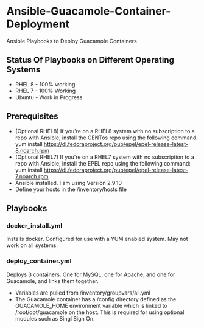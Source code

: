 # Ansible-Guacamole-Container-Deployment
Ansible Playbooks to Deploy Guacamole Containers

## Status Of Playbooks on Different Operating Systems

* RHEL 8 - 100% working
* RHEL 7 - 100% Working
* Ubuntu - Work in Progress 

## Prerequisites

* (Optional RHEL8) If you're on a RHEL8 system with no subscription to a repo with Ansible, install the CENTos repo using the following command: yum install https://dl.fedoraproject.org/pub/epel/epel-release-latest-8.noarch.rpm 
* (Optional RHEL7) If you're on a RHEL7 system with no subscription to a repo with Ansible, install the EPEL repo using the following command: yum install https://dl.fedoraproject.org/pub/epel/epel-release-latest-7.noarch.rpm
* Ansible installed. I am using Version 2.9.10
* Define your hosts in the /inventory/hosts file

## Playbooks

### docker_install.yml 
Installs docker. Configured for use with a YUM enabled system. May not work on all systems. 

### deploy_container.yml 
Deploys 3 containers. One for MySQL, one for Apache, and one for Guacamole, and links them together.
* Variables are pulled from /inventory/groupvars/all.yml
* The Guacamole container has a /config directory defined as the GUACAMOLE_HOME environment variable which is linked to /root/opt/guacamole on the host. This is required for using optional modules such as Singl Sign On. 


